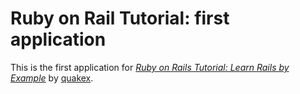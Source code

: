 # Ruby on Rail Tutorial: first application 

This is the first application for 
[*Ruby on Rails Tutorial: Learn Rails by Example*](http://railstutorial.org/)
by [quakex](http://quakex.github.io/).

